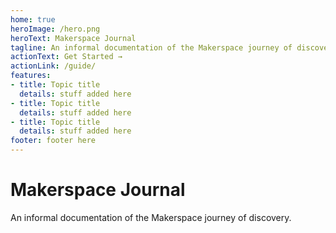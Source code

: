 ```yaml
---
home: true
heroImage: /hero.png
heroText: Makerspace Journal
tagline: An informal documentation of the Makerspace journey of discovery.
actionText: Get Started →
actionLink: /guide/
features:
- title: Topic title
  details: stuff added here
- title: Topic title
  details: stuff added here
- title: Topic title
  details: stuff added here
footer: footer here
---
```


# Makerspace Journal
An informal documentation of the Makerspace journey of discovery.
